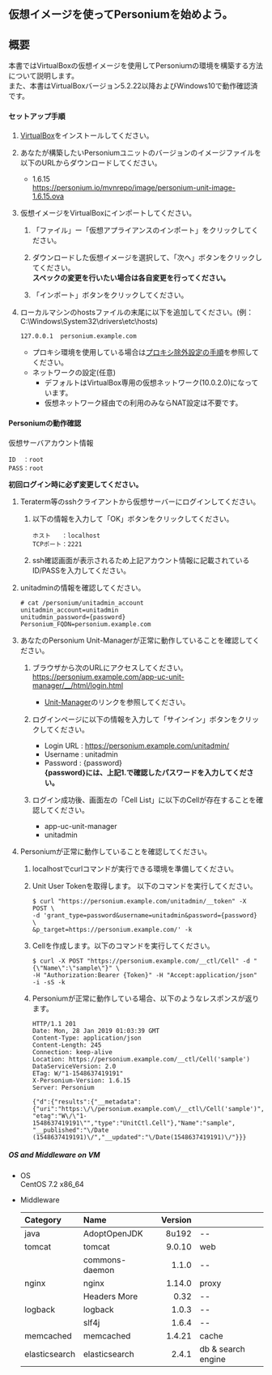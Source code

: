仮想イメージを使ってPersoniumを始めよう。
---------------------------------------

概要
----

本書ではVirtualBoxの仮想イメージを使用してPersoniuｍの環境を構築する方法について説明します。  
また、本書はVirtualBoxバージョン5.2.22以降およびWindows10で動作確認済です。

#### セットアップ手順

1. [VirtualBox](https://www.virtualbox.org/wiki/Downloads)をインストールしてください。  

1. あなたが構築したいPersoniumユニットのバージョンのイメージファイルを
   以下のURLからダウンロードしてください。 

   * 1.6.15  
     https://personium.io/mvnrepo/image/personium-unit-image-1.6.15.ova  

1. 仮想イメージをVirtualBoxにインポートしてください。  

    1. 「ファイル」ー「仮想アプライアンスのインポート」をクリックしてください。

    1. ダウンロードした仮想イメージを選択して、「次へ」ボタンをクリックしてください。  
         **スペックの変更を行いたい場合は各自変更を行ってください。**
        
    1. 「インポート」ボタンをクリックしてください。

1. ローカルマシンのhostsファイルの末尾に以下を追加してください。(例：C:\Windows\System32\drivers\etc\hosts)  

    ```
    127.0.0.1  personium.example.com
    ```

    * プロキシ環境を使用している場合は[プロキシ除外設定の手順](proxy_exclusion_setting.md "")を参照してください。  
    * ネットワークの設定(任意)  
      * デフォルトはVirtualBox専用の仮想ネットワーク(10.0.2.0)になっています。  
      * 仮想ネットワーク経由での利用のみならNAT設定は不要です。

#### Personiumの動作確認

仮想サーバアカウント情報
```
ID  ：root  
PASS：root
```
**初回ログイン時に必ず変更してください。**

1. Teraterm等のsshクライアントから仮想サーバーにログインしてください。

    1. 以下の情報を入力して「OK」ボタンをクリックしてください。  
    
        ```
        ホスト   ：localhost  
        TCPポート：2221
        ```

    1. ssh確認画面が表示されるため上記アカウント情報に記載されているID/PASSを入力してください。

1. unitadminの情報を確認してください。

   ```
   # cat /personium/unitadmin_account
   unitadmin_account=unitadmin
   unitudmin_password={password}
   Personium_FQDN=personium.example.com
   ```

1. あなたのPersonium Unit-Managerが正常に動作していることを確認してください。

    1. ブラウザから次のURLにアクセスしてください。  
        https://personium.example.com/app-uc-unit-manager/__/html/login.html  
        * [Unit-Manager](https://github.com/personium/app-uc-unit-manager "")のリンクを参照してください。    

    1. ログインページに以下の情報を入力して「サインイン」ボタンをクリックしてください。
       * Login URL      : https://personium.example.com/unitadmin/  
       * Username       : unitadmin  
       * Password       : {password}  
         **{password}には、上記1.で確認したパスワードを入力してください。**

    1. ログイン成功後、画面左の「Cell List」に以下のCellが存在することを確認してください。
        * app-uc-unit-manager
        * unitadmin

1. Personiumが正常に動作していることを確認してください。  

    1. localhostでcurlコマンドが実行できる環境を準備してください。

    1. Unit User Tokenを取得します。 以下のコマンドを実行してください。

       ```
       $ curl "https://personium.example.com/unitadmin/__token" -X POST \
       -d 'grant_type=password&username=unitadmin&password={password} \
       &p_target=https://personium.example.com/' -k  
       ```

    1. Cellを作成します。以下のコマンドを実行してください。

        ```
        $ curl -X POST "https://personium.example.com/__ctl/Cell" -d "{\"Name\":\"sample\"}" \
        -H "Authorization:Bearer {Token}" -H "Accept:application/json" -i -sS -k
        ```

    1. Personiumが正常に動作している場合、以下のようなレスポンスが返ります。  

        ```
        HTTP/1.1 201
        Date: Mon, 28 Jan 2019 01:03:39 GMT
        Content-Type: application/json
        Content-Length: 245
        Connection: keep-alive
        Location: https://personium.example.com/__ctl/Cell('sample')
        DataServiceVersion: 2.0
        ETag: W/"1-1548637419191"
        X-Personium-Version: 1.6.15
        Server: Personium
        
        {"d":{"results":{"__metadata":{"uri":"https:\/\/personium.example.com\/__ctl\/Cell('sample')",
        "etag":"W\/\"1-1548637419191\"","type":"UnitCtl.Cell"},"Name":"sample",
        "__published":"\/Date  (1548637419191)\/","__updated":"\/Date(1548637419191)\/"}}}
        ```

##### OS and Middleware on VM

* OS  
CentOS 7.2 x86_64

* Middleware  

    |Category       | Name           |Version       |                   |
    |:--------------|:---------------|-------------:|:------------------|
    | java          | AdoptOpenJDK   |        8u192 | --                |
    | tomcat        | tomcat         |       9.0.10 | web               |
    |               | commons-daemon |        1.1.0 | --                |
    | nginx         | nginx          |       1.14.0 | proxy             |
    |               | Headers More   |         0.32 | --                |
    | logback       | logback        |        1.0.3 | --                |
    |               | slf4j          |        1.6.4 | --                |
    | memcached     | memcached      |       1.4.21 | cache             |
    | elasticsearch | elasticsearch  |        2.4.1 | db & search engine|
